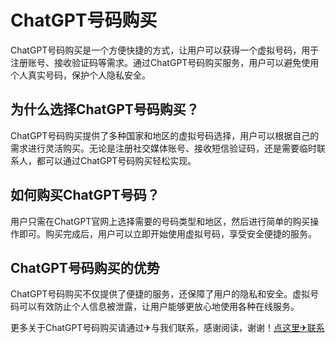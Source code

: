 # ChatGPT号码购买

ChatGPT号码购买是一个方便快捷的方式，让用户可以获得一个虚拟号码，用于注册账号、接收验证码等需求。通过ChatGPT号码购买服务，用户可以避免使用个人真实号码，保护个人隐私安全。

## 为什么选择ChatGPT号码购买？

ChatGPT号码购买提供了多种国家和地区的虚拟号码选择，用户可以根据自己的需求进行灵活购买。无论是注册社交媒体账号、接收短信验证码，还是需要临时联系人，都可以通过ChatGPT号码购买轻松实现。

## 如何购买ChatGPT号码？

用户只需在ChatGPT官网上选择需要的号码类型和地区，然后进行简单的购买操作即可。购买完成后，用户可以立即开始使用虚拟号码，享受安全便捷的服务。

## ChatGPT号码购买的优势

ChatGPT号码购买不仅提供了便捷的服务，还保障了用户的隐私和安全。虚拟号码可以有效防止个人信息被泄露，让用户能够更放心地使用各种在线服务。

更多关于ChatGPT号码购买请通过✈与我们联系，感谢阅读，谢谢！[点这里✈联系](https://111.k02.cc)
